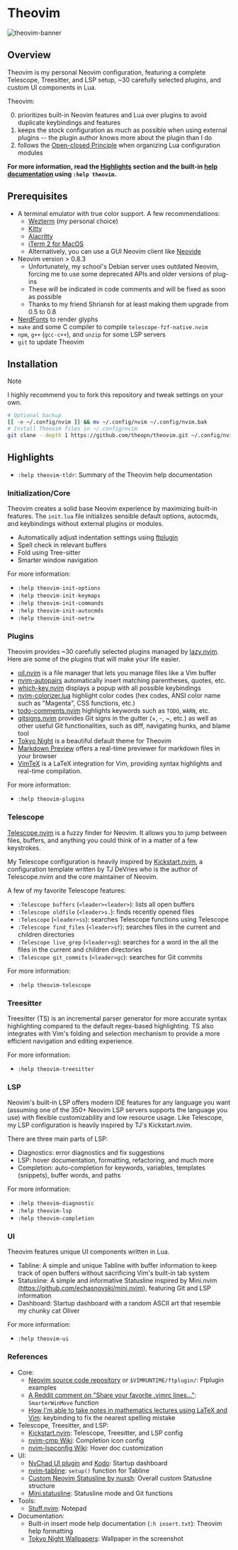 # Theovim

![theovim-banner](./assets/theovim-banner.jpg)

## Overview

Theovim is my personal Neovim configuration, featuring a complete Telescope, Treesitter, and LSP setup, ~30 carefully selected plugins, and custom UI components in Lua.

Theovim:

0. prioritizes built-in Neovim features and Lua over plugins to avoid duplicate keybindings and features
0. keeps the stock configuration as much as possible when using external plugins -- the plugin author knows more about the plugin than I do
0. follows the [Open-closed Principle](https://en.wikipedia.org/wiki/Open-closed_principle) when organizing Lua configuration modules

**For more information, read the [Highlights](#highlights) section and the built-in [help documentation](./doc/theovim.txt) using `:help theovim`.**

## Prerequisites

- A terminal emulator with true color support. A few recommendations:
    - [Wezterm](https://wezfurlong.org/wezterm/) (my personal choice)
    - [Kitty](https://sw.kovidgoyal.net/kitty/)
    - [Alacritty](https://alacritty.org/)
    - [iTerm 2 for MacOS](https://iterm2.com/)
    - Alternatively, you can use a GUI Neovim client like [Neovide](https://neovide.dev/)
- Neovim version > 0.8.3
    - Unfortunately, my school's Debian server uses outdated Neovim, forcing me to use some deprecated APIs and older versions of plug-ins
    - These will be indicated in code comments and will be fixed as soon as possible
    - Thanks to my friend Shriansh for at least making them upgrade from 0.5 to 0.8
- [NerdFonts](https://www.nerdfonts.com/font-downloads) to render glyphs
- `make` and some C compiler to compile `telescope-fzf-native.nvim`
- `npm`, `g++` (`gcc-c++`), and `unzip` for some LSP servers
- `git` to update Theovim

## Installation

> [!NOTE]
> I highly recommend you to fork this repository and tweak settings on your own.

```bash
# Optional backup
[[ -e ~/.config/nvim ]] && mv ~/.config/nvim ~/.config/nvim.bak
# Install Theovim files in ~/.config/nvim
git clone --depth 1 https://github.com/theopn/theovim.git ~/.config/nvim
```

## Highlights

- `:help theovim-tldr`: Summary of the Theovim help documentation

### Initialization/Core

Theovim creates a solid base Neovim experience by maximizing built-in features.
The `init.lua` file initializes sensible default options, autocmds, and keybindings without external plugins or modules.

- Automatically adjust indentation settings using [ftplugin](./after/ftplugin/)
- Spell check in relevant buffers
- Fold using Tree-sitter
- Smarter window navigation

For more information:

- `:help theovim-init-options`
- `:help theovim-init-keymaps`
- `:help theovim-init-commands`
- `:help theovim-init-autocmds`
- `:help theovim-init-netrw`

### Plugins

Theovim provides ~30 carefully selected plugins managed by [lazy.nvim](https://github.com/folke/lazy.nvim).
Here are some of the plugins that will make your life easier.

- [oil.nvim](https://github.com/stevearc/oil.nvim) is a file manager that lets you manage files like a Vim buffer
- [nvim-autopairs](https://github.com/windwp/nvim-autopairs) automatically insert matching parentheses, quotes, etc.
- [which-key.nvim](https://github.com/folke/which-key.nvim) displays a popup with all possible keybindings
- [nvim-colorizer.lua](https://github.com/NvChad/nvim-colorizer.lua) highlight color codes (hex codes, ANSI color name such as "Magenta", CSS functions, etc.)
- [todo-comments.nvim](https://github.com/folke/todo-comments.nvim) highlights keywords such as `TODO`, `WARN`, etc.
- [gitsigns.nvim](https://github.com/lewis6991/gitsigns.nvim) provides Git signs in the gutter (+, -, ~, etc.) as well as other useful Git functionalities, such as diff, navigating hunks, and blame tool
- [Tokyo Night](https://github.com/folke/tokyonight.nvim) is a beautiful default theme for Theovim
- [Markdown Preview](https://github.com/iamcco/markdown-preview.nvim) offers a real-time previewer for markdown files in your browser
- [VimTeX](https://github.com/lervag/vimtex) is a LaTeX integration for Vim, providing syntax highlights and real-time compilation.

For more information:

- `:help theovim-plugins`

### Telescope

[Telescope.nvim](https://github.com/nvim-telescope/telescope.nvim) is a fuzzy finder for Neovim.
It allows you to jump between files, buffers, and anything you could think of in a matter of a few keystrokes.

My Telescope configuration is heavily inspired by [Kickstart.nvim](https://github.com/nvim-lua/kickstart.nvim),
a configuration template written by TJ DeVries who is the author of Telescope.nvim and the core maintainer of Neovim.

A few of my favorite Telescope features:

- `:Telescope buffers` (`<leader><leader>`): lists all open buffers
- `:Telescope oldfile` (`<leader>s.`): finds recently opened files
- `:Telescope` (`<leader>ss`): searches Telescope functions using Telescope
- `:Telescope find_files` (`<leader>sf`): searches files in the current and children directories
- `:Telescope live_grep` (`<leader>sg`): searches for a word in the all the files in the current and children directories
- `:Telescope git_commits` (`<leader>gc`): searches for Git commits

For more information:

- `:help theovim-telescope`

### Treesitter

Treesitter (TS) is an incremental parser generator for more accurate syntax highlighting compared to the default regex-based highlighting.
TS also integrates with Vim's folding and selection mechanism to provide a more efficient navigation and editing experience.

For more information:

- `:help theovim-treesitter`

### LSP

Neovim's built-in LSP offers modern IDE features for any language you want (assuming one of the 350+ Neovim LSP servers supports the language you use) with flexible customizability and low resource usage.
Like Telescope, my LSP configuration is heavily inspired by TJ's Kickstart.nvim.

There are three main parts of LSP:

- Diagnostics: error diagnostics and fix suggestions
- LSP: hover documentation, formatting, refactoring, and much more
- Completion: auto-completion for keywords, variables, templates (snippets), buffer words, and paths

For more information:

- `:help theovim-diagnostic`
- `:help theovim-lsp`
- `:help theovim-completion`

### UI

Theovim features unique UI components written in Lua.

- Tabline: A simple and unique Tabline with buffer information to keep track of open buffers without sacrificing Vim's built-in tab system
- Statusline: A simple and informative Statusline inspired by Mini.nvim (https://github.com/echasnovski/mini.nvim), featuring Git and LSP information
- Dashboard: Startup dashboard with a random ASCII art that resemble my chunky cat Oliver

For more information:

- `:help theovim-ui`

### References

- Core:
    - [Neovim source code repository](https://github.com/neovim/neovim/tree/master/runtime/ftplugin) or `$VIMRUNTIME/ftplugin/`: Ftplugin examples
    - [A Reddit comment on "Share your favorite .vimrc lines..."](https://www.reddit.com/r/vim/comments/166a3ij/comment/jyivcnl/?utm_source=share&utm_medium=web2x&context=3): `SmarterWinMove` function
    - [How I'm able to take notes in mathematics lectures using LaTeX and Vim](https://castel.dev/post/lecture-notes-1/#correcting-spelling-mistakes-on-the-fly): keybinding to fix the nearest spelling mistake
- Telescope, Treesitter, and LSP:
    - [Kickstart.nvim](https://github.com/nvim-lua/kickstart.nvim): Telescope, Treesitter, and LSP config
    - [nvim-cmp Wiki](https://github.com/hrsh7th/nvim-cmp/wiki/Menu-Appearance#basic-customisations): Completion icon config
    - [nvim-lspconfig Wiki](https://github.com/neovim/nvim-lspconfig/wiki/UI-Customization#borders): Hover doc customization
- UI:
    - [NvChad UI plugin](https://github.com/NvChad/ui) and [Kodo](https://github.com/chadcat7/kodo/blob/4513340fb87146a3ed5fde55075b991b6eb550b5/lua/ui/dash/init.lua): Startup dashboard
    - [nvim-tabline](https://github.com/crispgm/nvim-tabline): `setup()` function for Tabline
    - [Custom Neovim Statusline by nuxsh](https://nuxsh.is-a.dev/blog/custom-nvim-statusline.html): Overall custom Statusline structure
    - [Mini.statusline](https://github.com/echasnovski/mini.statusline): Statusline mode and Git functions
- Tools:
    - [Stuff.nvim](https://github.com/tamton-aquib/stuff.nvim): Notepad
- Documentation:
    - Built-in insert mode help documentation (`:h insert.txt`): Theovim help formatting
    - [Tokyo Night Wallpapers](https://github.com/tokyo-night/wallpapers/blob/main/night/minimal/stripes_00_2560x1440.png): Wallpaper in the screenshot


